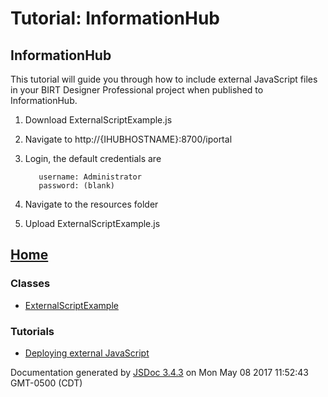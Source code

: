 # Tutorial: InformationHub

## InformationHub

This tutorial will guide you through how to include external JavaScript files in your BIRT Designer Professional project when published to InformationHub.

1. Download ExternalScriptExample.js
2. Navigate to http://{IHUBHOSTNAME}:8700/iportal
3. Login, the default credentials are

    
          username: Administrator
          password: (blank)
        

4. Navigate to the resources folder
5. Upload ExternalScriptExample.js

## [Home][0]

### Classes

* [ExternalScriptExample][1]

### Tutorials

* [Deploying external JavaScript][2]
  

Documentation generated by [JSDoc 3.4.3][3] on Mon May 08 2017 11:52:43 GMT-0500 (CDT)


[0]: index.html
[1]: -_anonymous_-defineLibrary-ExternalScriptExample.html
[2]: tutorial-deployment.html
[3]: https://github.com/jsdoc3/jsdoc